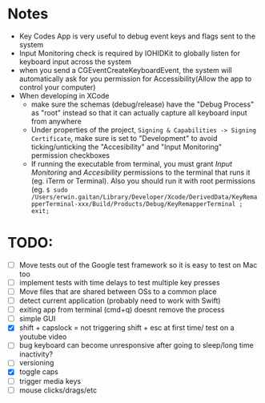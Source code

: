 # Notes
- Key Codes App is very useful to debug event keys and flags sent to the system
- Input Monitoring check is required by IOHIDKit to globally listen for keyboard input across the system
- when you send a CGEventCreateKeyboardEvent, the system will automatically ask for you permission for Accessibility(Allow the app to control your computer)
- When developing in XCode
  - make sure the schemas (debug/release) have the "Debug Process" as "root" instead so that it can actually capture all keyboard input from anywhere
  - Under properties of the project, `Signing & Capabilities -> Signing Certificate`, make sure is set to "Development" to avoid ticking/unticking the "Accesibility" and "Input Monitoring" permission checkboxes
  - If running the executable from terminal, you must grant *Input Monitoring* and *Accesibility* permissions to the terminal that runs it (eg. iTerm or Terminal). Also you should run it with root permissions (eg. `$ sudo /Users/erwin.gaitan/Library/Developer/Xcode/DerivedData/KeyRemapperTerminal-xxx/Build/Products/Debug/KeyRemapperTerminal ; exit;`

# TODO:
- [ ] Move tests out of the Google test framework so it is easy to test on Mac too
- [ ] implement tests with time delays to test multiple key presses
- [ ] Move files that are shared between OSs to a common place
- [ ] detect current application (probably need to work with Swift)
- [ ] exiting app from terminal (cmd+q) doesnt remove the process
- [ ] simple GUI
- [x] shift + capslock = not triggering shift + esc at first time/ test on a youtube video
- [ ] bug keyboard can become unresponsive after going to sleep/long time inactivity?
- [ ] versioning
- [x] toggle caps
- [ ] trigger media keys
- [ ] mouse clicks/drags/etc
